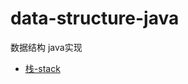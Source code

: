 # data-structure-java
数据结构  java实现
+ [栈-stack](https://github.com/quan930/data-structure-java/tree/master/out/production/data-structure/stack)

